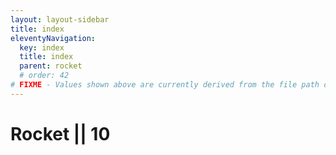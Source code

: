 ```yaml
---
layout: layout-sidebar
title: index
eleventyNavigation:
  key: index
  title: index
  parent: rocket
  # order: 42
# FIXME - Values shown above are currently derived from the file path only, except order which is also commented out because it is optional. Correct as desired and delete comment(s).
---
```


# Rocket || 10